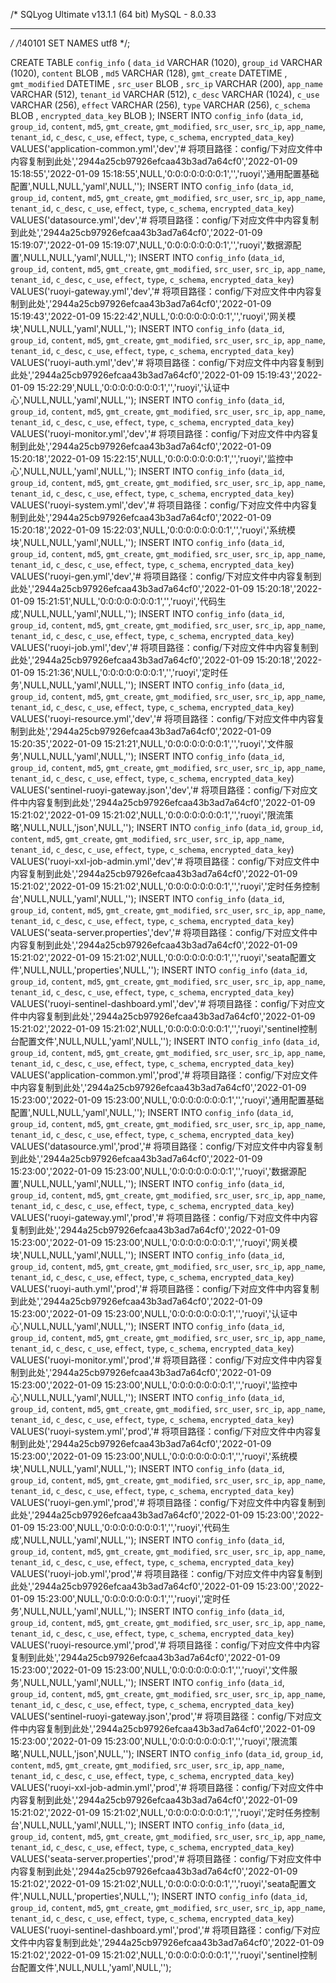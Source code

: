 /*
SQLyog Ultimate v13.1.1 (64 bit)
MySQL - 8.0.33 
*********************************************************************
*/
/*!40101 SET NAMES utf8 */;

CREATE TABLE `config_info` (
	`data_id` VARCHAR (1020),
	`group_id` VARCHAR (1020),
	`content` BLOB ,
	`md5` VARCHAR (128),
	`gmt_create` DATETIME ,
	`gmt_modified` DATETIME ,
	`src_user` BLOB ,
	`src_ip` VARCHAR (200),
	`app_name` VARCHAR (512),
	`tenant_id` VARCHAR (512),
	`c_desc` VARCHAR (1024),
	`c_use` VARCHAR (256),
	`effect` VARCHAR (256),
	`type` VARCHAR (256),
	`c_schema` BLOB ,
	`encrypted_data_key` BLOB 
); 
INSERT INTO `config_info` (`data_id`, `group_id`, `content`, `md5`, `gmt_create`, `gmt_modified`, `src_user`, `src_ip`, `app_name`, `tenant_id`, `c_desc`, `c_use`, `effect`, `type`, `c_schema`, `encrypted_data_key`) VALUES('application-common.yml','dev','# 将项目路径：config/下对应文件中内容复制到此处','2944a25cb97926efcaa43b3ad7a64cf0','2022-01-09 15:18:55','2022-01-09 15:18:55',NULL,'0:0:0:0:0:0:0:1','','ruoyi','通用配置基础配置',NULL,NULL,'yaml',NULL,'');
INSERT INTO `config_info` (`data_id`, `group_id`, `content`, `md5`, `gmt_create`, `gmt_modified`, `src_user`, `src_ip`, `app_name`, `tenant_id`, `c_desc`, `c_use`, `effect`, `type`, `c_schema`, `encrypted_data_key`) VALUES('datasource.yml','dev','# 将项目路径：config/下对应文件中内容复制到此处','2944a25cb97926efcaa43b3ad7a64cf0','2022-01-09 15:19:07','2022-01-09 15:19:07',NULL,'0:0:0:0:0:0:0:1','','ruoyi','数据源配置',NULL,NULL,'yaml',NULL,'');
INSERT INTO `config_info` (`data_id`, `group_id`, `content`, `md5`, `gmt_create`, `gmt_modified`, `src_user`, `src_ip`, `app_name`, `tenant_id`, `c_desc`, `c_use`, `effect`, `type`, `c_schema`, `encrypted_data_key`) VALUES('ruoyi-gateway.yml','dev','# 将项目路径：config/下对应文件中内容复制到此处','2944a25cb97926efcaa43b3ad7a64cf0','2022-01-09 15:19:43','2022-01-09 15:22:42',NULL,'0:0:0:0:0:0:0:1','','ruoyi','网关模块',NULL,NULL,'yaml',NULL,'');
INSERT INTO `config_info` (`data_id`, `group_id`, `content`, `md5`, `gmt_create`, `gmt_modified`, `src_user`, `src_ip`, `app_name`, `tenant_id`, `c_desc`, `c_use`, `effect`, `type`, `c_schema`, `encrypted_data_key`) VALUES('ruoyi-auth.yml','dev','# 将项目路径：config/下对应文件中内容复制到此处','2944a25cb97926efcaa43b3ad7a64cf0','2022-01-09 15:19:43','2022-01-09 15:22:29',NULL,'0:0:0:0:0:0:0:1','','ruoyi','认证中心',NULL,NULL,'yaml',NULL,'');
INSERT INTO `config_info` (`data_id`, `group_id`, `content`, `md5`, `gmt_create`, `gmt_modified`, `src_user`, `src_ip`, `app_name`, `tenant_id`, `c_desc`, `c_use`, `effect`, `type`, `c_schema`, `encrypted_data_key`) VALUES('ruoyi-monitor.yml','dev','# 将项目路径：config/下对应文件中内容复制到此处','2944a25cb97926efcaa43b3ad7a64cf0','2022-01-09 15:20:18','2022-01-09 15:22:15',NULL,'0:0:0:0:0:0:0:1','','ruoyi','监控中心',NULL,NULL,'yaml',NULL,'');
INSERT INTO `config_info` (`data_id`, `group_id`, `content`, `md5`, `gmt_create`, `gmt_modified`, `src_user`, `src_ip`, `app_name`, `tenant_id`, `c_desc`, `c_use`, `effect`, `type`, `c_schema`, `encrypted_data_key`) VALUES('ruoyi-system.yml','dev','# 将项目路径：config/下对应文件中内容复制到此处','2944a25cb97926efcaa43b3ad7a64cf0','2022-01-09 15:20:18','2022-01-09 15:22:03',NULL,'0:0:0:0:0:0:0:1','','ruoyi','系统模块',NULL,NULL,'yaml',NULL,'');
INSERT INTO `config_info` (`data_id`, `group_id`, `content`, `md5`, `gmt_create`, `gmt_modified`, `src_user`, `src_ip`, `app_name`, `tenant_id`, `c_desc`, `c_use`, `effect`, `type`, `c_schema`, `encrypted_data_key`) VALUES('ruoyi-gen.yml','dev','# 将项目路径：config/下对应文件中内容复制到此处','2944a25cb97926efcaa43b3ad7a64cf0','2022-01-09 15:20:18','2022-01-09 15:21:51',NULL,'0:0:0:0:0:0:0:1','','ruoyi','代码生成',NULL,NULL,'yaml',NULL,'');
INSERT INTO `config_info` (`data_id`, `group_id`, `content`, `md5`, `gmt_create`, `gmt_modified`, `src_user`, `src_ip`, `app_name`, `tenant_id`, `c_desc`, `c_use`, `effect`, `type`, `c_schema`, `encrypted_data_key`) VALUES('ruoyi-job.yml','dev','# 将项目路径：config/下对应文件中内容复制到此处','2944a25cb97926efcaa43b3ad7a64cf0','2022-01-09 15:20:18','2022-01-09 15:21:36',NULL,'0:0:0:0:0:0:0:1','','ruoyi','定时任务',NULL,NULL,'yaml',NULL,'');
INSERT INTO `config_info` (`data_id`, `group_id`, `content`, `md5`, `gmt_create`, `gmt_modified`, `src_user`, `src_ip`, `app_name`, `tenant_id`, `c_desc`, `c_use`, `effect`, `type`, `c_schema`, `encrypted_data_key`) VALUES('ruoyi-resource.yml','dev','# 将项目路径：config/下对应文件中内容复制到此处','2944a25cb97926efcaa43b3ad7a64cf0','2022-01-09 15:20:35','2022-01-09 15:21:21',NULL,'0:0:0:0:0:0:0:1','','ruoyi','文件服务',NULL,NULL,'yaml',NULL,'');
INSERT INTO `config_info` (`data_id`, `group_id`, `content`, `md5`, `gmt_create`, `gmt_modified`, `src_user`, `src_ip`, `app_name`, `tenant_id`, `c_desc`, `c_use`, `effect`, `type`, `c_schema`, `encrypted_data_key`) VALUES('sentinel-ruoyi-gateway.json','dev','# 将项目路径：config/下对应文件中内容复制到此处','2944a25cb97926efcaa43b3ad7a64cf0','2022-01-09 15:21:02','2022-01-09 15:21:02',NULL,'0:0:0:0:0:0:0:1','','ruoyi','限流策略',NULL,NULL,'json',NULL,'');
INSERT INTO `config_info` (`data_id`, `group_id`, `content`, `md5`, `gmt_create`, `gmt_modified`, `src_user`, `src_ip`, `app_name`, `tenant_id`, `c_desc`, `c_use`, `effect`, `type`, `c_schema`, `encrypted_data_key`) VALUES('ruoyi-xxl-job-admin.yml','dev','# 将项目路径：config/下对应文件中内容复制到此处','2944a25cb97926efcaa43b3ad7a64cf0','2022-01-09 15:21:02','2022-01-09 15:21:02',NULL,'0:0:0:0:0:0:0:1','','ruoyi','定时任务控制台',NULL,NULL,'yaml',NULL,'');
INSERT INTO `config_info` (`data_id`, `group_id`, `content`, `md5`, `gmt_create`, `gmt_modified`, `src_user`, `src_ip`, `app_name`, `tenant_id`, `c_desc`, `c_use`, `effect`, `type`, `c_schema`, `encrypted_data_key`) VALUES('seata-server.properties','dev','# 将项目路径：config/下对应文件中内容复制到此处','2944a25cb97926efcaa43b3ad7a64cf0','2022-01-09 15:21:02','2022-01-09 15:21:02',NULL,'0:0:0:0:0:0:0:1','','ruoyi','seata配置文件',NULL,NULL,'properties',NULL,'');
INSERT INTO `config_info` (`data_id`, `group_id`, `content`, `md5`, `gmt_create`, `gmt_modified`, `src_user`, `src_ip`, `app_name`, `tenant_id`, `c_desc`, `c_use`, `effect`, `type`, `c_schema`, `encrypted_data_key`) VALUES('ruoyi-sentinel-dashboard.yml','dev','# 将项目路径：config/下对应文件中内容复制到此处','2944a25cb97926efcaa43b3ad7a64cf0','2022-01-09 15:21:02','2022-01-09 15:21:02',NULL,'0:0:0:0:0:0:0:1','','ruoyi','sentinel控制台配置文件',NULL,NULL,'yaml',NULL,'');
INSERT INTO `config_info` (`data_id`, `group_id`, `content`, `md5`, `gmt_create`, `gmt_modified`, `src_user`, `src_ip`, `app_name`, `tenant_id`, `c_desc`, `c_use`, `effect`, `type`, `c_schema`, `encrypted_data_key`) VALUES('application-common.yml','prod','# 将项目路径：config/下对应文件中内容复制到此处','2944a25cb97926efcaa43b3ad7a64cf0','2022-01-09 15:23:00','2022-01-09 15:23:00',NULL,'0:0:0:0:0:0:0:1','','ruoyi','通用配置基础配置',NULL,NULL,'yaml',NULL,'');
INSERT INTO `config_info` (`data_id`, `group_id`, `content`, `md5`, `gmt_create`, `gmt_modified`, `src_user`, `src_ip`, `app_name`, `tenant_id`, `c_desc`, `c_use`, `effect`, `type`, `c_schema`, `encrypted_data_key`) VALUES('datasource.yml','prod','# 将项目路径：config/下对应文件中内容复制到此处','2944a25cb97926efcaa43b3ad7a64cf0','2022-01-09 15:23:00','2022-01-09 15:23:00',NULL,'0:0:0:0:0:0:0:1','','ruoyi','数据源配置',NULL,NULL,'yaml',NULL,'');
INSERT INTO `config_info` (`data_id`, `group_id`, `content`, `md5`, `gmt_create`, `gmt_modified`, `src_user`, `src_ip`, `app_name`, `tenant_id`, `c_desc`, `c_use`, `effect`, `type`, `c_schema`, `encrypted_data_key`) VALUES('ruoyi-gateway.yml','prod','# 将项目路径：config/下对应文件中内容复制到此处','2944a25cb97926efcaa43b3ad7a64cf0','2022-01-09 15:23:00','2022-01-09 15:23:00',NULL,'0:0:0:0:0:0:0:1','','ruoyi','网关模块',NULL,NULL,'yaml',NULL,'');
INSERT INTO `config_info` (`data_id`, `group_id`, `content`, `md5`, `gmt_create`, `gmt_modified`, `src_user`, `src_ip`, `app_name`, `tenant_id`, `c_desc`, `c_use`, `effect`, `type`, `c_schema`, `encrypted_data_key`) VALUES('ruoyi-auth.yml','prod','# 将项目路径：config/下对应文件中内容复制到此处','2944a25cb97926efcaa43b3ad7a64cf0','2022-01-09 15:23:00','2022-01-09 15:23:00',NULL,'0:0:0:0:0:0:0:1','','ruoyi','认证中心',NULL,NULL,'yaml',NULL,'');
INSERT INTO `config_info` (`data_id`, `group_id`, `content`, `md5`, `gmt_create`, `gmt_modified`, `src_user`, `src_ip`, `app_name`, `tenant_id`, `c_desc`, `c_use`, `effect`, `type`, `c_schema`, `encrypted_data_key`) VALUES('ruoyi-monitor.yml','prod','# 将项目路径：config/下对应文件中内容复制到此处','2944a25cb97926efcaa43b3ad7a64cf0','2022-01-09 15:23:00','2022-01-09 15:23:00',NULL,'0:0:0:0:0:0:0:1','','ruoyi','监控中心',NULL,NULL,'yaml',NULL,'');
INSERT INTO `config_info` (`data_id`, `group_id`, `content`, `md5`, `gmt_create`, `gmt_modified`, `src_user`, `src_ip`, `app_name`, `tenant_id`, `c_desc`, `c_use`, `effect`, `type`, `c_schema`, `encrypted_data_key`) VALUES('ruoyi-system.yml','prod','# 将项目路径：config/下对应文件中内容复制到此处','2944a25cb97926efcaa43b3ad7a64cf0','2022-01-09 15:23:00','2022-01-09 15:23:00',NULL,'0:0:0:0:0:0:0:1','','ruoyi','系统模块',NULL,NULL,'yaml',NULL,'');
INSERT INTO `config_info` (`data_id`, `group_id`, `content`, `md5`, `gmt_create`, `gmt_modified`, `src_user`, `src_ip`, `app_name`, `tenant_id`, `c_desc`, `c_use`, `effect`, `type`, `c_schema`, `encrypted_data_key`) VALUES('ruoyi-gen.yml','prod','# 将项目路径：config/下对应文件中内容复制到此处','2944a25cb97926efcaa43b3ad7a64cf0','2022-01-09 15:23:00','2022-01-09 15:23:00',NULL,'0:0:0:0:0:0:0:1','','ruoyi','代码生成',NULL,NULL,'yaml',NULL,'');
INSERT INTO `config_info` (`data_id`, `group_id`, `content`, `md5`, `gmt_create`, `gmt_modified`, `src_user`, `src_ip`, `app_name`, `tenant_id`, `c_desc`, `c_use`, `effect`, `type`, `c_schema`, `encrypted_data_key`) VALUES('ruoyi-job.yml','prod','# 将项目路径：config/下对应文件中内容复制到此处','2944a25cb97926efcaa43b3ad7a64cf0','2022-01-09 15:23:00','2022-01-09 15:23:00',NULL,'0:0:0:0:0:0:0:1','','ruoyi','定时任务',NULL,NULL,'yaml',NULL,'');
INSERT INTO `config_info` (`data_id`, `group_id`, `content`, `md5`, `gmt_create`, `gmt_modified`, `src_user`, `src_ip`, `app_name`, `tenant_id`, `c_desc`, `c_use`, `effect`, `type`, `c_schema`, `encrypted_data_key`) VALUES('ruoyi-resource.yml','prod','# 将项目路径：config/下对应文件中内容复制到此处','2944a25cb97926efcaa43b3ad7a64cf0','2022-01-09 15:23:00','2022-01-09 15:23:00',NULL,'0:0:0:0:0:0:0:1','','ruoyi','文件服务',NULL,NULL,'yaml',NULL,'');
INSERT INTO `config_info` (`data_id`, `group_id`, `content`, `md5`, `gmt_create`, `gmt_modified`, `src_user`, `src_ip`, `app_name`, `tenant_id`, `c_desc`, `c_use`, `effect`, `type`, `c_schema`, `encrypted_data_key`) VALUES('sentinel-ruoyi-gateway.json','prod','# 将项目路径：config/下对应文件中内容复制到此处','2944a25cb97926efcaa43b3ad7a64cf0','2022-01-09 15:23:00','2022-01-09 15:23:00',NULL,'0:0:0:0:0:0:0:1','','ruoyi','限流策略',NULL,NULL,'json',NULL,'');
INSERT INTO `config_info` (`data_id`, `group_id`, `content`, `md5`, `gmt_create`, `gmt_modified`, `src_user`, `src_ip`, `app_name`, `tenant_id`, `c_desc`, `c_use`, `effect`, `type`, `c_schema`, `encrypted_data_key`) VALUES('ruoyi-xxl-job-admin.yml','prod','# 将项目路径：config/下对应文件中内容复制到此处','2944a25cb97926efcaa43b3ad7a64cf0','2022-01-09 15:21:02','2022-01-09 15:21:02',NULL,'0:0:0:0:0:0:0:1','','ruoyi','定时任务控制台',NULL,NULL,'yaml',NULL,'');
INSERT INTO `config_info` (`data_id`, `group_id`, `content`, `md5`, `gmt_create`, `gmt_modified`, `src_user`, `src_ip`, `app_name`, `tenant_id`, `c_desc`, `c_use`, `effect`, `type`, `c_schema`, `encrypted_data_key`) VALUES('seata-server.properties','prod','# 将项目路径：config/下对应文件中内容复制到此处','2944a25cb97926efcaa43b3ad7a64cf0','2022-01-09 15:21:02','2022-01-09 15:21:02',NULL,'0:0:0:0:0:0:0:1','','ruoyi','seata配置文件',NULL,NULL,'properties',NULL,'');
INSERT INTO `config_info` (`data_id`, `group_id`, `content`, `md5`, `gmt_create`, `gmt_modified`, `src_user`, `src_ip`, `app_name`, `tenant_id`, `c_desc`, `c_use`, `effect`, `type`, `c_schema`, `encrypted_data_key`) VALUES('ruoyi-sentinel-dashboard.yml','prod','# 将项目路径：config/下对应文件中内容复制到此处','2944a25cb97926efcaa43b3ad7a64cf0','2022-01-09 15:21:02','2022-01-09 15:21:02',NULL,'0:0:0:0:0:0:0:1','','ruoyi','sentinel控制台配置文件',NULL,NULL,'yaml',NULL,'');
